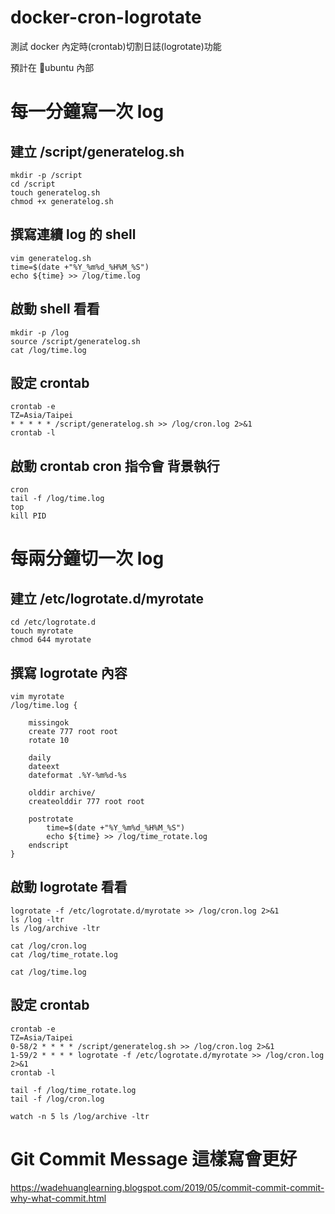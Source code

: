 # docker-cron-logrotate
測試 docker 內定時(crontab)切割日誌(logrotate)功能

預計在 ubuntu 內部

# 每一分鐘寫一次 log

## 建立 /script/generatelog.sh
```
mkdir -p /script
cd /script
touch generatelog.sh
chmod +x generatelog.sh
```

## 撰寫連續 log 的 shell
```
vim generatelog.sh
time=$(date +"%Y_%m%d_%H%M_%S")
echo ${time} >> /log/time.log
```

## 啟動 shell 看看
```
mkdir -p /log
source /script/generatelog.sh
cat /log/time.log
```

## 設定 crontab
```
crontab -e
TZ=Asia/Taipei
* * * * * /script/generatelog.sh >> /log/cron.log 2>&1
crontab -l
```

## 啟動 crontab cron 指令會 背景執行
```
cron
tail -f /log/time.log
top
kill PID
```

# 每兩分鐘切一次 log

## 建立 /etc/logrotate.d/myrotate
```
cd /etc/logrotate.d
touch myrotate
chmod 644 myrotate
```

## 撰寫 logrotate 內容
```
vim myrotate
/log/time.log {

    missingok
    create 777 root root
    rotate 10

    daily
    dateext
    dateformat .%Y-%m%d-%s

    olddir archive/
    createolddir 777 root root

    postrotate
        time=$(date +"%Y_%m%d_%H%M_%S")
        echo ${time} >> /log/time_rotate.log
    endscript
}
```

## 啟動 logrotate 看看
```
logrotate -f /etc/logrotate.d/myrotate >> /log/cron.log 2>&1
ls /log -ltr
ls /log/archive -ltr

cat /log/cron.log
cat /log/time_rotate.log

cat /log/time.log
```

## 設定 crontab
```
crontab -e
TZ=Asia/Taipei
0-58/2 * * * * /script/generatelog.sh >> /log/cron.log 2>&1
1-59/2 * * * * logrotate -f /etc/logrotate.d/myrotate >> /log/cron.log 2>&1
crontab -l

tail -f /log/time_rotate.log
tail -f /log/cron.log

watch -n 5 ls /log/archive -ltr
```

# Git Commit Message 這樣寫會更好
https://wadehuanglearning.blogspot.com/2019/05/commit-commit-commit-why-what-commit.html

